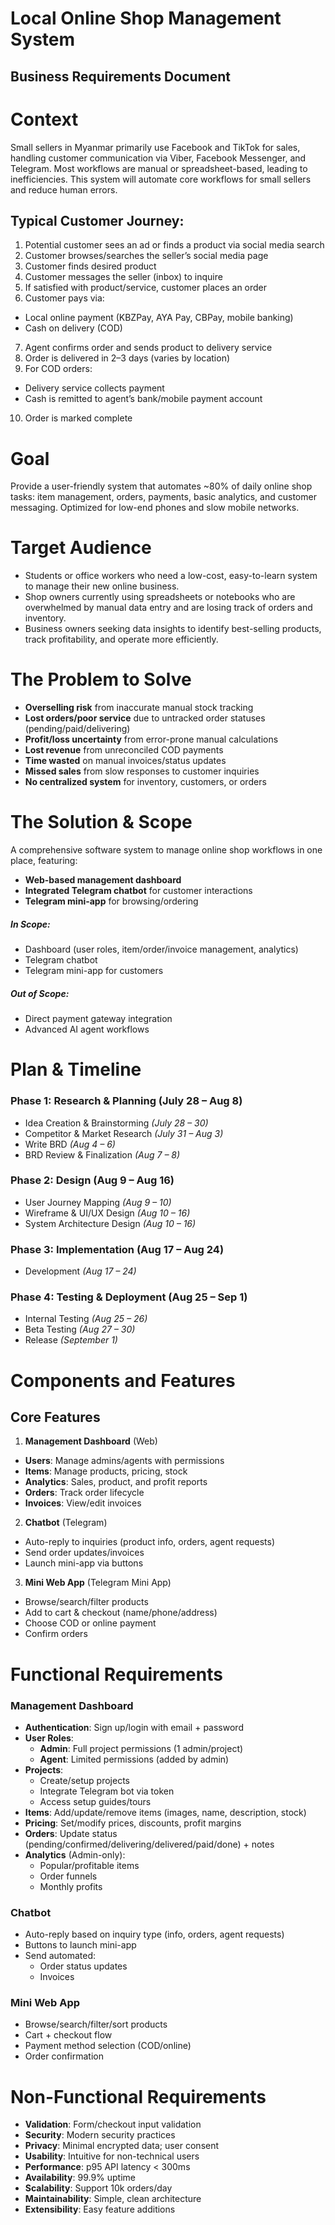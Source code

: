 # Local Online Shop Management System

## Business Requirements Document

# Context

Small sellers in Myanmar primarily use Facebook and TikTok for sales, handling customer communication via Viber, Facebook Messenger, and Telegram. Most workflows are manual or spreadsheet-based, leading to inefficiencies. This system will automate core workflows for small sellers and reduce human errors.

## Typical Customer Journey:

1. Potential customer sees an ad or finds a product via social media search
2. Customer browses/searches the seller’s social media page
3. Customer finds desired product
4. Customer messages the seller (inbox) to inquire
5. If satisfied with product/service, customer places an order
6. Customer pays via:

- Local online payment (KBZPay, AYA Pay, CBPay, mobile banking)
- Cash on delivery (COD)

7. Agent confirms order and sends product to delivery service
8. Order is delivered in 2–3 days (varies by location)
9. For COD orders:

- Delivery service collects payment
- Cash is remitted to agent’s bank/mobile payment account

10. Order is marked complete

# Goal

Provide a user-friendly system that automates \~80% of daily online shop tasks: item management, orders, payments, basic analytics, and customer messaging. Optimized for low-end phones and slow mobile networks.

# Target Audience

- Students or office workers who need a low-cost, easy-to-learn system to manage their new online business.
- Shop owners currently using spreadsheets or notebooks who are overwhelmed by manual data entry and are losing track of orders and inventory.
- Business owners seeking data insights to identify best-selling products, track profitability, and operate more efficiently.

# The Problem to Solve

- **Overselling risk** from inaccurate manual stock tracking
- **Lost orders/poor service** due to untracked order statuses (pending/paid/delivering)
- **Profit/loss uncertainty** from error-prone manual calculations
- **Lost revenue** from unreconciled COD payments
- **Time wasted** on manual invoices/status updates
- **Missed sales** from slow responses to customer inquiries
- **No centralized system** for inventory, customers, or orders

# The Solution & Scope

A comprehensive software system to manage online shop workflows in one place, featuring:

- **Web-based management dashboard**
- **Integrated Telegram chatbot** for customer interactions
- **Telegram mini-app** for browsing/ordering

##### In Scope:

- Dashboard (user roles, item/order/invoice management, analytics)
- Telegram chatbot
- Telegram mini-app for customers

##### Out of Scope:

- Direct payment gateway integration
- Advanced AI agent workflows

# Plan & Timeline

### Phase 1: Research & Planning (July 28 – Aug 8\)

- Idea Creation & Brainstorming _(July 28 – 30\)_
- Competitor & Market Research _(July 31 – Aug 3\)_
- Write BRD _(Aug 4 – 6\)_
- BRD Review & Finalization _(Aug 7 – 8\)_

### Phase 2: Design (Aug 9 – Aug 16\)

- User Journey Mapping _(Aug 9 – 10\)_
- Wireframe & UI/UX Design _(Aug 10 – 16\)_
- System Architecture Design _(Aug 10 – 16\)_

### Phase 3: Implementation (Aug 17 – Aug 24\)

- Development _(Aug 17 – 24\)_

### Phase 4: Testing & Deployment (Aug 25 – Sep 1\)

- Internal Testing _(Aug 25 – 26\)_
- Beta Testing _(Aug 27 – 30\)_
- Release _(September 1\)_

# Components and Features

## Core Features

1. **Management Dashboard** (Web)

- **Users**: Manage admins/agents with permissions
- **Items**: Manage products, pricing, stock
- **Analytics**: Sales, product, and profit reports
- **Orders**: Track order lifecycle
- **Invoices**: View/edit invoices

2. **Chatbot** (Telegram)

- Auto-reply to inquiries (product info, orders, agent requests)
- Send order updates/invoices
- Launch mini-app via buttons

3. **Mini Web App** (Telegram Mini App)

- Browse/search/filter products
- Add to cart & checkout (name/phone/address)
- Choose COD or online payment
- Confirm orders

# Functional Requirements

### Management Dashboard

- **Authentication**: Sign up/login with email \+ password
- **User Roles**:
  - **Admin**: Full project permissions (1 admin/project)
  - **Agent**: Limited permissions (added by admin)
- **Projects**:
  - Create/setup projects
  - Integrate Telegram bot via token
  - Access setup guides/tours
- **Items**: Add/update/remove items (images, name, description, stock)
- **Pricing**: Set/modify prices, discounts, profit margins
- **Orders**: Update status (pending/confirmed/delivering/delivered/paid/done) \+ notes
- **Analytics** (Admin-only):
  - Popular/profitable items
  - Order funnels
  - Monthly profits

### Chatbot

- Auto-reply based on inquiry type (info, orders, agent requests)
- Buttons to launch mini-app
- Send automated:
  - Order status updates
  - Invoices

### Mini Web App

- Browse/search/filter/sort products
- Cart \+ checkout flow
- Payment method selection (COD/online)
- Order confirmation

# Non-Functional Requirements

- **Validation**: Form/checkout input validation
- **Security**: Modern security practices
- **Privacy**: Minimal encrypted data; user consent
- **Usability**: Intuitive for non-technical users
- **Performance**: p95 API latency \< 300ms
- **Availability**: 99.9% uptime
- **Scalability**: Support 10k orders/day
- **Maintainability**: Simple, clean architecture
- **Extensibility**: Easy feature additions
